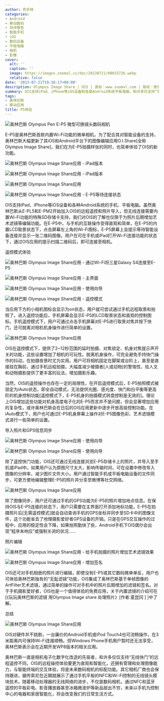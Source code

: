 ```yaml
---
author: 农步祥
categories:
- Android
- 移动数码
- 测评报告
- 智能手机
- iOS
- 数码设备
- 平板电脑
- 相机
- 影像
cover:
  alt: ''
  caption: ''
  image: https://images.soomal.cc/doc/20130721/00033726.webp
  relative: false
date: '2013-07-21T19:38:17+08:00'
description: Olympus Image Share | OIS | 源自：www.soomal.com | 版权：原创 |  平均/总评分：09.15/119
summary: OIS支持iPad、iPhone等iOS设备和各类Android系统平板电脑，和许多仅支持“无线快门”的远程遥控不同，OIS的远程操控体验要更为直观和智能化，还拥有管理和处理图像能力，与智能终端的交互体验，将是未来数码相机的标配功能。
tags:
- 奥林巴斯
- 移动应用
title: P5体验
---
```


![奥林巴斯 Olympus Pen E-P5 微型可换镜头数码相机](https://images.soomal.cc/doc/20130703/00032942.webp)



E-P5是奥林巴斯首款内置Wi-Fi功能的微单相机，为了配合其对智能设备的支持，奥林巴斯大幅更新了其iOS和Android平台下的图像编辑应用O.I.Share[全称Olympus Image Share]，我们在为E-P5拍摄样张的同时，也简单体验了OIS的新功能。



![奥林巴斯 Olympus Image Share应用 - iPad版本](https://images.soomal.cc/doc/20130721/00033724_01.webp)



![奥林巴斯 Olympus Image Share应用 - iPad版本](https://images.soomal.cc/doc/20130721/00033725_01.webp)



![奥林巴斯 Olympus Image Share应用](https://images.soomal.cc/doc/20130721/00033708_01.webp)



![奥林巴斯 Olympus Image Share应用 - E-P5等待连接状态](https://images.soomal.cc/doc/20130721/00033722_01.webp)



OIS支持iPad、iPhone等iOS设备和各种Android系统的手机、平板电脑。虽然奥林巴斯从E-PL5和E-PM2开始加入OIS的远程遥控和照片导入，但无线连接需要内置Wi-Fi功能的特殊SD存储卡支持，我们对OIS的了解也仅限于为照片后期增加艺术滤镜等编辑功能。在E-P5中，与手机的互联操作变得直观和简单，在E-P5的内置LCD取景状态下，点击屏幕左上角的Wi-Fi图标，E-P5屏幕上会提示等待智能设备连接并显示一张二维码图像。用户在可在手机或iPad打开Wi-Fi连接功能的状态下，通过OIS应用的提示扫描二维码后，即可连接至相机。







遥控模式体验



![奥林巴斯 Olympus Image Share应用 - 通过Wi-Fi将三星Galaxy S4连接至E-P5](https://images.soomal.cc/doc/20130721/00033716_01.webp)



![奥林巴斯 Olympus Image Share应用 - 主界面](https://images.soomal.cc/doc/20130721/00033714_01.webp)



![奥林巴斯 Olympus Image Share应用 - 使用向导](https://images.soomal.cc/doc/20130721/00033713_01.webp)



![奥林巴斯 Olympus Image Share应用 - 遥控模式](https://images.soomal.cc/doc/20130721/00033719_01.webp)



当应用下方的小相机图标会显示为on状态，用户就可尝试通过手机远程取景和拍照了。进入遥控功能后，手机屏幕会显示E-P5的LCD取景状态和直观的控制图标。手机遥控模式下，用户可通过点击手机屏幕对E-P5进行取景对焦并按下快门，还可脱离对相机机身操作进行简单的设置。



![奥林巴斯 Olympus Image Share应用](https://images.soomal.cc/doc/20130721/00033727_01.webp)



OIS在遥控模式下，提供了2~12秒范围的延时拍摄、对焦锁定、机身对焦提示声开关的功能，这些设置增加了相机的可玩性。脱离机身操作，可完全避免手持快门操作的抖动，在拍摄夜景时尤为实用。用户可将相机固定在脚架或台阶上，甚至是直接挂在胸前，通过手机远程拍摄，大幅度减少被摄者[人或动物]的警惕性，给人文和动物摄影提供了更丰富的玩法，增加摄影乐趣。







当然，OIS的遥控操作也存在一定的局限性，在开启遥控模式后，E-P5拍照模式被锁定为iAuto状态，即全自动模式，无法提供光圈、感光度、快门和白平衡等更高阶的机身控制功能[遥控模式下，E-P5机身的拍摄模式转盘控制是无效的]。理论上OIS增加这些功能对机身高度电子化的E-P5而言并不是问题，但会显著增加应用的复杂性，或许奥林巴斯会在日后的OIS应用更新中逐步开放高级控制功能。在iAuto模式下，用户也可通过E-P5机身屏幕上操作对E-P5图像色彩、艺术滤镜模式进行一些简单的设置。







导入照片和GPS信息同步



![奥林巴斯 Olympus Image Share应用 - 使用向导](https://images.soomal.cc/doc/20130721/00033712_01.webp)



![奥林巴斯 Olympus Image Share应用 - 使用向导](https://images.soomal.cc/doc/20130721/00033711_01.webp)



除了遥控快门功能，OIS还可通过无线连接浏览E-P5存储卡上的照片，并导入至手机或iPad中。如果用户认为原图尺寸太大，影响传输时间，可在设置中修改导入图像的分辨率，减少图片文件大小。用户通过智能手机或平板电脑设备的文件同步，可更方便地编辑整理E-P5的照片并分享至微博等社交网络。



![奥林巴斯 Olympus Image Share应用](https://images.soomal.cc/doc/20130721/00033728_01.webp)



除了图像同步，用户还可通过手机的GPS功能为E-P5的照片增加地点信息。在保持OIS与E-P5连接的状态下，用户只需要在主界面打开添加地标功能，E-P5在拍摄照片后[无需遥控模式]就会自动查询手机的GPS坐标并同步至SD卡中的图像文件，这个功能省去了地理摄影爱好者GPS设备的开销。只是在GPS交互操作的过程中，应用的稳定性会下降，如果拍照勤快了些，Android手机下OIS偶尔会出现“程序未响应”或强制关闭的状况……







照片编辑



![奥林巴斯 Olympus Image Share应用 - 给手机拍摄的照片增加艺术滤镜效果](https://images.soomal.cc/doc/20130721/00033720_01.webp)



![奥林巴斯 Olympus Image Share应用 - 增加签名](https://images.soomal.cc/doc/20130721/00033721_01.webp)



OIS还可对手机相册的照片进行编辑，即使没有E-P5或其它数码微单单反，用户也可体验奥林巴斯独有的“无耻滤镜”功能，OIS集成了奥林巴斯基于单帧图像的ArtFilter艺术滤镜，通过简单的操作可对手机中的照片后期增加的滤镜和签名。对于手机摄影爱好者，OIS也是一个值得体验的免费应用，关于内置滤镜的介绍可在[《玩玩奥林巴斯的滤镜 用Olympus Image share 处理照片》[作者:夏昆冈 ]
]中了解。







总结



![奥林巴斯 Olympus Image Share应用](https://images.soomal.cc/doc/20130721/00033723.webp)



OIS对硬件并不挑剔，一台廉价的Android手机或iPod Touch4也可流畅操作，在3米距离内可保持Wi-Fi连接顺畅。但Windows Phone手机用户暂时还无法享受，奥林巴斯表示会在近期开发WP8版本的相关应用。







奥林巴斯一直是相机电子化数字化改造的先驱者，和许多仅仅支持“无线快门”的远程遥控不同，OIS的远程操控体验要更为直观和智能化，还拥有管理和处理图像能力，与智能终端的交互体验，将是未来数码相机的标配功能。其它相机厂商也会保持跟进，据传索尼在近期就展示了通过手机平板的NFC和Wi-Fi控制的无线镜头模块技术。随着移动处理器的无线网络的进步，不仅是数码相机，通过NFC和蓝牙遥控的平板彩电、影音播放器甚至冰箱微波炉等新品层出不穷，未来以手机为控制中心的电器和家居智能化，将会改变我们的日常生活方式。
